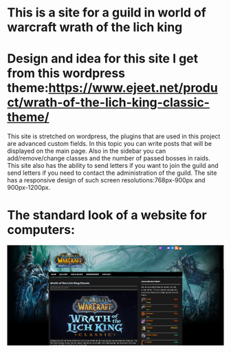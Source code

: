 #  This is a site for a guild in world of warcraft wrath of the lich king

#  Design and idea for this site I get from this wordpress theme:https://www.ejeet.net/product/wrath-of-the-lich-king-classic-theme/
This site is stretched on wordpress, the plugins that are used in this project are advanced custom fields.
In this topic you can write posts that will be displayed on the main page. Also in the sidebar you can add/remove/change classes and the number of passed bosses in raids.
This site also has the ability to send letters if you want to join the guild and send letters if you need to contact the administration of the guild.
The site has a responsive design of such screen resolutions:768px-900px and 900px-1200px.

#  The standard look of a website for computers:
![Пример изображения](./site_view/Default/home%20page/1.png)
